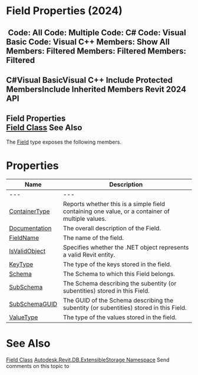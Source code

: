 # Field Properties (2024)

﻿
 Code: All Code: Multiple Code: C# Code: Visual Basic Code: Visual C++  Members: Show All Members: Filtered Members: Filtered Members: Filtered   
---  
C#Visual BasicVisual C++
Include Protected MembersInclude Inherited Members
Revit 2024 API  
---  
Field Properties  
[Field Class](0aeabd09-5c61-0439-e4c7-e1d68d0e1a3b.md "Field Class") See Also  
---  
The [Field](0aeabd09-5c61-0439-e4c7-e1d68d0e1a3b.md "Field Class") type exposes the following members.
# Properties
| Name | Description |
| --- | --- |
| --- | --- | --- |
| [ContainerType](deb14265-7245-94f3-dd1e-7a800ec19f53.md "ContainerType Property") | Reports whether this is a simple field containing one value, or a container of multiple values. |
| [Documentation](d395238f-798d-0d01-36dc-4a022f50e8a7.md "Documentation Property") | The overall description of the Field. |
| [FieldName](770477b9-db1c-627f-82cd-fb5ea4f7ebc3.md "FieldName Property") | The name of the field. |
| [IsValidObject](d25061ca-e0ac-bf79-d835-d1b570a501a6.md "IsValidObject Property") | Specifies whether the .NET object represents a valid Revit entity. |
| [KeyType](f91e5361-f863-973e-5195-b4f775d708ee.md "KeyType Property") | The type of the keys stored in the field. |
| [Schema](31fb75ad-8cac-c473-0037-c802868aa6d5.md "Schema Property") | The Schema to which this Field belongs. |
| [SubSchema](1e4023ee-1b03-9617-db92-8ee3f6258f82.md "SubSchema Property") | The Schema describing the subentity (or subentities) stored in this Field. |
| [SubSchemaGUID](67059117-db52-19c0-ba09-cc2860ddde2e.md "SubSchemaGUID Property") | The GUID of the Schema describing the subentity (or subentities) stored in this Field. |
| [ValueType](92146246-2bd5-4d84-98e7-ffda8b96b7a8.md "ValueType Property") | The type of the values stored in the field. |

# See Also
[Field Class](0aeabd09-5c61-0439-e4c7-e1d68d0e1a3b.md "Field Class")
[Autodesk.Revit.DB.ExtensibleStorage Namespace](79486a74-376c-9555-c873-45d5a750f051.md "Autodesk.Revit.DB.ExtensibleStorage Namespace")
Send comments on this topic to 
